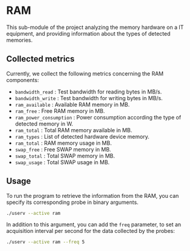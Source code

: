 # RAM

This sub-module of the project analyzing the memory hardware on a IT equipment,
and providing information about the types of detected memories.

## Collected metrics

Currently, we collect the following metrics concerning the RAM components:

* `bandwidth_read` : Test bandwidth for reading bytes in MB/s.
* `bandwidth_write` : Test bandwidth for writing bytes in MB/s.
* `ram_available` : Available RAM memory in MB.
* `ram_free` : Free RAM memory in MB.
* `ram_power_consumption` : Power consumption according the type of detected memory in W.
* `ram_total` : Total RAM memory available in MB.
* `ram_types` : List of detected hardware device memory.
* `ram_total` : RAM memory usage in MB.
* `swap_free` : Free SWAP memory in MB.
* `swap_total` : Total SWAP memory in MB.
* `swap_usage` : Total SWAP usage in MB.

## Usage

To run the program to retrieve the information from the RAM,
you can specify its corresponding probe in binary arguments.

```bash
./userv --active ram
```

In addition to this argument, you can add the `freq` parameter,
to set an acquisition interval per second for the data collected by the probes:

```bash
./userv --active ram --freq 5
```
